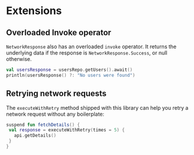 # Extensions

## Overloaded Invoke operator

`NetworkResponse` also has an overloaded `invoke` operator. It returns the underlying data if the response is `NetworkResponse.Success`, or null otherwise.

```kotlin
val usersResponse = usersRepo.getUsers().await()
println(usersResponse() ?: "No users were found")
```

## Retrying network requests

The `executeWithRetry` method shipped with this library can help you retry a network request without any boilerplate:

```kotlin
suspend fun fetchDetails() {
 val response = executeWithRetry(times = 5) {
   api.getDetails()
 }
}
```
